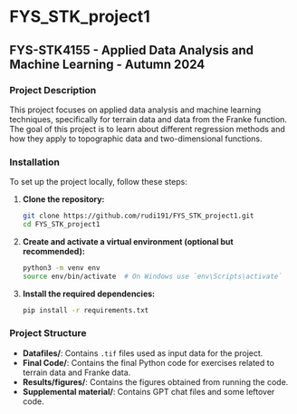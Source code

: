 # FYS_STK_project1

## FYS-STK4155 - Applied Data Analysis and Machine Learning - Autumn 2024

### Project Description
This project focuses on applied data analysis and machine learning techniques, specifically for terrain data and data from the Franke function. The goal of this project is to learn about different regression methods and how they apply to topographic data and two-dimensional functions.

### Installation
To set up the project locally, follow these steps:

1. **Clone the repository:**
    ```sh
    git clone https://github.com/rudi191/FYS_STK_project1.git
    cd FYS_STK_project1
    ```

2. **Create and activate a virtual environment (optional but recommended):**
    ```sh
    python3 -m venv env
    source env/bin/activate  # On Windows use `env\Scripts\activate`
    ```

3. **Install the required dependencies:**
    ```sh
    pip install -r requirements.txt
    ```

### Project Structure
- **Datafiles/**: Contains `.tif` files used as input data for the project.
- **Final Code/**: Contains the final Python code for exercises related to terrain data and Franke data.
- **Results/figures/**: Contains the figures obtained from running the code.
- **Supplemental material/**: Contains GPT chat files and some leftover code.


